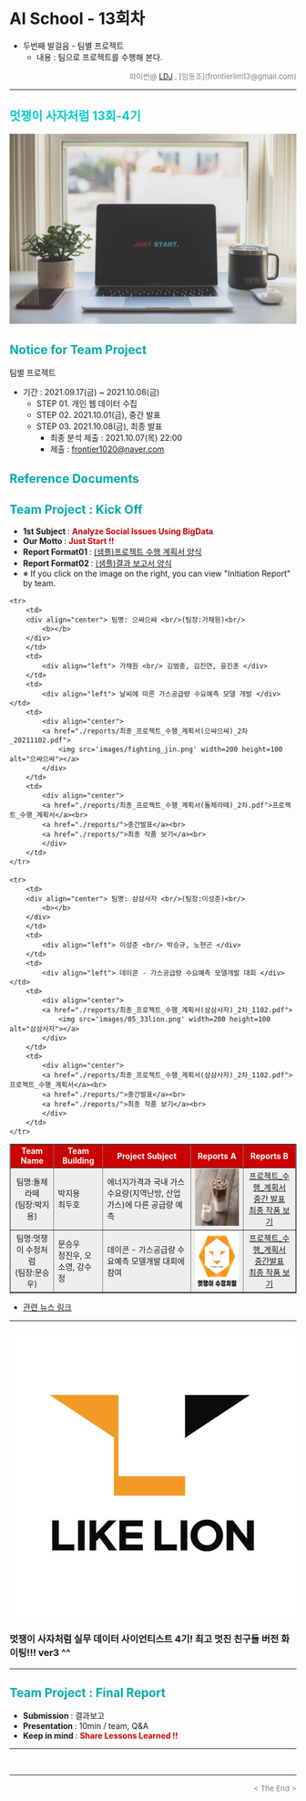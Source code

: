 
# AI School - 13회차
* 두번째 발걸음 - 팀별 프로젝트
  * 내용 : 팀으로 프로젝트를 수행해 본다.

<div align='right'>
    <font size=2 color='gray'>파이썬@ <font color='blue'>
       <a href='https://www.facebook.com/dongjo.lim.7'>LDJ</a>
    </font>, [임동조](frontierlim13@gmail.com)</font></div>
<hr>

<h2><font color="#00CCCC"><b>멋쟁이 사자처럼 13회-4기</b></font></h2>

<img src="./images/just_start.jpg">

## <font color='#00AAAA'>Notice for Team Project</font>

팀별 프로젝트
* 기간 : 2021.09.17(금) ~ 2021.10.08(금)<br>
  * STEP 01. 개인 웹 데이터 수집
  * STEP 02. 2021.10.01(금), 중간 발표<br>
  * STEP 03. 2021.10.08(금), 최종 발표<br>
    * 최종 분석 제출 : 2021.10.07(목) 22:00
	* 제출 : frontier1020@naver.com


## <font color='#00AAAA'>Reference Documents</font>

##  <font color='#00AAAA'>Team Project : Kick Off</font>

- <b>1st Subject </b>: <font color='#CC0000'><b>Analyze Social Issues Using BigData </b></font>
- <b>Our Motto   </b>: <font color='#CC0000'><b> Just Start !! </b></font>
- <b>Report Format01 </b>: <a href="./docu/최종_프로젝트_수행_계획서_양식.docx">(샘플)프로젝트 수행 계획서 양식</a>
- <b>Report Format02 </b>: <a href="./docu/팀별프로젝트수행_결과작성양식.pptx">(샘플)결과 보고서 양식</a>
- ※ If you click on the image on the right, you can view "Initiation Report" by team.


<div align="left">
<table border=1 bgcolor="#EEEEEE">
	<tr bgcolor="#CC0000">
		<td width="100">
		<div align="center"><font color="#FFFFFF"><b>Team Name</b></font></div>
		</td>
		<td width="100">
		<div align="center"><font color="#FFFFFF"><b>Team Building</b></font></div>
		</td>
		<td width="300">
		<div align="center"><font color="#FFFFFF"><b>Project Subject</b></font></div>
		</td>
		<td width="120">
		<div align="center"><font color="#FFFFFF"><b>Reports A</b></font></div>
		</td>
		<td width="120">
		<div align="center"><font color="#FFFFFF"><b>Reports B</b></font></div>
		</td>
	</tr>
	<tr>
		<td>
        <div align="center"> 팀명:돌체라떼 <br/>(팀장:박지용)<br/> 
            <b></b>
		</div>
		</td>
		<td>
            <div align="left"> 박지용 <br/> 최두호 </div>
        </td>
		<td>
			<div align="left"> 에너지가격과 국내 가스 수요량(지역난방, 산업가스)에 다른 공급량 예측 </div></td>
		<td>
            <div align="center"> 
			<a href="./reports/최종_프로젝트_수행_계획서(돌체라떼)_2차.pdf">
				<img src='images/dolce.jpg' width=200 height=100  alt="돌체라떼"></a>
            </div>
        </td>
		<td>
            <div align="center"> 
			<a href="./reports/">프로젝트_수행_계획서</a><br>
			<a href="./reports/">중간 발표</a><br>
			<a href="./reports/">최종 작품 보기</a><br>
            </div>
        </td>
	</tr>
	<tr>
		<td>
        <div align="center"> 팀명:멋쟁이 수정처럼<br/>(팀장:문승우)<br/> 
            <b></b>
		</div>
		</td>
		<td>
            <div align="left">문승우<br/>정진우, 오소영, 강수정</div>
        </td>
		<td>
			<div align="left"> 데이콘 - 가스공급량 수요예측 모델개발 대회에 참여 </div></td>
		<td>
            <div align="center"> 
			<a href="./reports/최종_프로젝트_수행_계획서(멋쟁이_수정처럼)_2차.pdf">
				<img src='images/likelion_likesujung.png' width=200 height=100  alt="멋쟁이 수정처럼"></a>
            </div>
        </td>
		<td>
            <div align="center"> 
			<a href="./reports/최종_프로젝트_수행_계획서(돌체라떼)_2차.pdf">프로젝트_수행_계획서</a><br>
			<a href="./reports/">중간발표</a><br>
			<a href="./reports/">최종 작품 보기</a><br>
            </div>
        </td>
	</tr>

	<tr>
		<td>
        <div align="center"> 팀명: 으쌰으쌰 <br/>(팀장:가채원)<br/> 
            <b></b>
		</div>
		</td>
		<td>
            <div align="left"> 가채원 <br/> 김범중, 김진연, 윤진훈 </div>
        </td>
		<td>
			<div align="left"> 날씨에 따른 가스공급량 수요예측 모델 개발 </div></td>
		<td>
            <div align="center"> 
			<a href="./reports/최종_프로젝트_수행_계획서(으쌰으쌰)_2차_20211102.pdf">
				<img src='images/fighting_jin.png' width=200 height=100  alt="으쌰으쌰"></a>
            </div>
        </td>
		<td>
            <div align="center"> 
			<a href="./reports/최종_프로젝트_수행_계획서(돌체라떼)_2차.pdf">프로젝트_수행_계획서</a><br>
			<a href="./reports/">중간발표</a><br>
			<a href="./reports/">최종 작품 보기</a><br>
            </div>
        </td>
	</tr>

	<tr>
		<td>
        <div align="center"> 팀명: 삼삼사자 <br/>(팀장:이성준)<br/> 
            <b></b>
		</div>
		</td>
		<td>
            <div align="left"> 이성준 <br/> 박승규, 노현곤 </div>
        </td>
		<td>
			<div align="left"> 데이콘 - 가스공급량 수요예측 모델개발 대회 </div></td>
		<td>
            <div align="center"> 
			<a href="./reports/최종_프로젝트_수행_계획서(삼삼사자)_2차_1102.pdf">
				<img src='images/05_33lion.png' width=200 height=100  alt="삼삼사자"></a>
            </div>
        </td>
		<td>
            <div align="center"> 
			<a href="./reports/최종_프로젝트_수행_계획서(삼삼사자)_2차_1102.pdf">프로젝트_수행_계획서</a><br>
			<a href="./reports/">중간발표</a><br>
			<a href="./reports/">최종 작품 보기</a><br>
            </div>
        </td>
	</tr>

</table>
</div>

<ul>
<li><a href="https://ldjwj.github.io/LikeLion_13th_DataCourse/04_team_project/news/list_index.html">관련 뉴스 링크</a></li>
</ul>

<hr>

[![Video Label](images/basiclogo_E_H_노션.jpg)](____) 
### 멋쟁이 사자처럼 실무 데이터 사이언티스트 4기!  최고 멋진 친구들 버전 화이팅!!! ver3 ^^


<hr>

##  <font color='#00AAAA'>Team Project : Final Report</font>
- <b>Submission   </b>: 결과보고
- <b>Presentation </b>: 10min / team, Q&A
- <b>Keep in mind </b>: <font color='#CC0000'><b> Share Lessons Learned !! </b></font>
<hr>

<br>
<hr>
<div align='right'><font size=2 color='gray'> &lt; The End &gt; </font></div>
